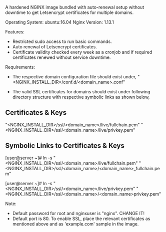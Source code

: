 A hardened NGINX image bundled with auto-renewal setup without downtime to get Letsencrypt certificates for multiple domains.

Operating System: ubuntu:16.04
Nginx Version: 1.13.1

Features:
- Restricted sudo access to run basic commands.
- Auto renewal of Letsencrypt certificates.
- Certificate validity checked every week as a cronjob and if required certificates renewed without service downtime.


Requirements:
- The respective domain configuration file should exist under,
    "<NGINX_INSTALL_DIR>/conf.d/<domain_name>.conf"

- The valid SSL certificates for domains should exist under following directory structure with respective symbolic links as shown below,

Certificates & Keys
---------------------------------------------
"<NGINX_INSTALL_DIR>/ssl/<domain_name>/live/fullchain.pem"
"<NGINX_INSTALL_DIR>/ssl/<domain_name>/live/privkey.pem"

Symbolic Links to Certificates & Keys
---------------------------------------------
[user@server ~]# ln -s "<NGINX_INSTALL_DIR>/ssl/<domain_name>/live/fullchain.pem" "<NGINX_INSTALL_DIR>/ssl/<domain_name>/<domain_name>_fullchain.pem"

[user@server ~]# ln -s "<NGINX_INSTALL_DIR>/ssl/<domain_name>/live/privkey.pem" "<NGINX_INSTALL_DIR>/ssl/<domain_name>/<domain_name>privkey.pem"


Note:
- Default password for root and nginxuser is "nginx". CHANGE IT!
- Default port is 80. To enable SSL, place the relevant certificates as mentioned above and as 'example.com' sample in the image.
